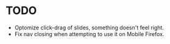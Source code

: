 # TODO

  - Optomize click-drag of slides, something doesn't feel right.
  - Fix nav closing when attempting to use it on Mobile Firefox.